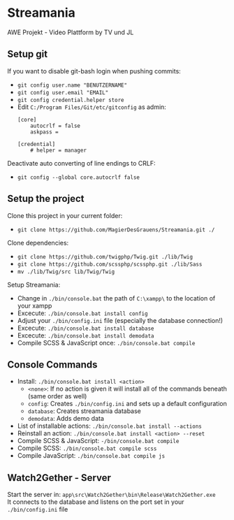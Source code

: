 # Streamania
AWE Projekt - Video Plattform by TV und JL

## Setup git
If you want to disable git-bash login when pushing commits:
- `git config user.name "BENUTZERNAME"`
- `git config user.email "EMAIL"`
- `git config credential.helper store`
- Edit `C:/Program Files/Git/etc/gitconfig` as admin:
    ```
    [core]
	    autocrlf = false
        askpass =

    [credential]
	    # helper = manager
    ```

Deactivate auto converting of line endings to CRLF:
- `git config --global core.autocrlf false`

## Setup the project
Clone this project in your current folder:
  - `git clone https://github.com/MagierDesGrauens/Streamania.git ./`

Clone dependencies:
- `git clone https://github.com/twigphp/Twig.git ./lib/Twig`
- `git clone https://github.com/scssphp/scssphp.git ./lib/Sass`
- `mv ./lib/Twig/src lib/Twig/Twig`

Setup Streamania:
 - Change in `./bin/console.bat` the path of `C:\xampp\` to the location of your xampp
- Excecute: `./bin/console.bat install config`
- Adjust your `./bin/config.ini` file (especially the database connection!)
- Excecute: `./bin/console.bat install database`
- Excecute: `./bin/console.bat install demodata`
- Compile SCSS & JavaScript once: `./bin/console.bat compile`

## Console Commands
- Install: `./bin/console.bat install <action>`
  - `<none>`: If no action is given it will install all of the commands beneath (same order as well)
  - `config`: Creates `./bin/config.ini` and sets up a default configuration
  - `database`: Creates streamania database
  - `demodata`: Adds demo data
- List of installable actions: `./bin/console.bat install --actions`
- Reinstall an action: `./bin/console.bat install <action> --reset`
- Compile SCSS & JavaScript: `-/bin/console.bat compile`
- Compile SCSS: `./bin/console.bat compile scss`
- Compile JavaScript: `./bin/console.bat compile js`

## Watch2Gether - Server
Start the server in: `app\src\Watch2Gether\bin\Release\Watch2Gether.exe`<br>
It connects to the database and listens on the port set in your `./bin/config.ini` file

